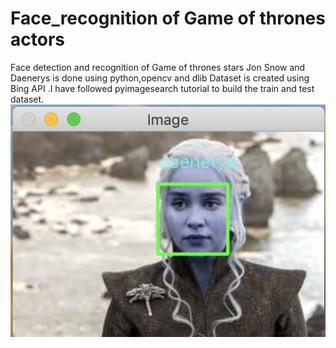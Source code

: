 # Face_recognition of Game of thrones actors

Face detection and recognition of Game of thrones stars Jon Snow and Daenerys is done using python,opencv and dlib
Dataset is created using Bing API .I have followed pyimagesearch tutorial to build the train and test dataset.
![Screenshot](image1.png)
